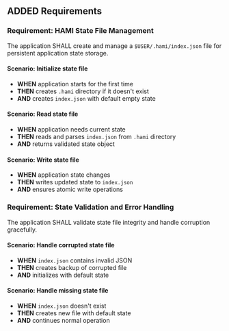 ## ADDED Requirements

### Requirement: HAMI State File Management
The application SHALL create and manage a `$USER/.hami/index.json` file for persistent application state storage.

#### Scenario: Initialize state file
- **WHEN** application starts for the first time
- **THEN** creates `.hami` directory if it doesn't exist
- **AND** creates `index.json` with default empty state

#### Scenario: Read state file
- **WHEN** application needs current state
- **THEN** reads and parses `index.json` from `.hami` directory
- **AND** returns validated state object

#### Scenario: Write state file
- **WHEN** application state changes
- **THEN** writes updated state to `index.json`
- **AND** ensures atomic write operations

### Requirement: State Validation and Error Handling
The application SHALL validate state file integrity and handle corruption gracefully.

#### Scenario: Handle corrupted state file
- **WHEN** `index.json` contains invalid JSON
- **THEN** creates backup of corrupted file
- **AND** initializes with default state

#### Scenario: Handle missing state file
- **WHEN** `index.json` doesn't exist
- **THEN** creates new file with default state
- **AND** continues normal operation